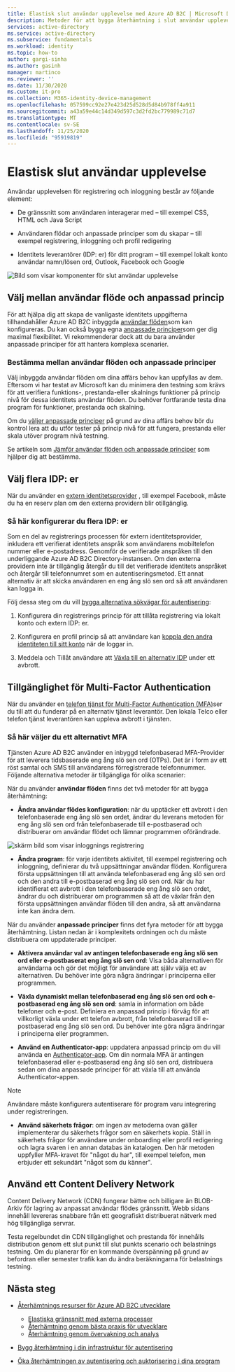 ```yaml
---
title: Elastisk slut användar upplevelse med Azure AD B2C | Microsoft Docs
description: Metoder för att bygga återhämtning i slut användar upplevelse med hjälp av Azure AD B2C
services: active-directory
ms.service: active-directory
ms.subservice: fundamentals
ms.workload: identity
ms.topic: how-to
author: gargi-sinha
ms.author: gasinh
manager: martinco
ms.reviewer: ''
ms.date: 11/30/2020
ms.custom: it-pro
ms.collection: M365-identity-device-management
ms.openlocfilehash: 057599cc92e27e423d25d528d5d84b978ff4a911
ms.sourcegitcommit: a43a59e44c14d349d597c3d2fd2bc779989c71d7
ms.translationtype: MT
ms.contentlocale: sv-SE
ms.lasthandoff: 11/25/2020
ms.locfileid: "95919819"
---
```

# <a name="resilient-end-user-experience"></a>Elastisk slut användar upplevelse

Användar upplevelsen för registrering och inloggning består av följande element:

- De gränssnitt som användaren interagerar med – till exempel CSS, HTML och Java Script

- Användaren flödar och anpassade principer som du skapar – till exempel registrering, inloggning och profil redigering

- Identitets leverantörer (IDP: er) för ditt program – till exempel lokalt konto användar namn/lösen ord, Outlook, Facebook och Google

![Bild som visar komponenter för slut användar upplevelse](media/resilient-end-user-experiences/end-user-experience-architecture.png)

## <a name="choose-between-user-flow-and-custom-policy"></a>Välj mellan användar flöde och anpassad princip  

För att hjälpa dig att skapa de vanligaste identitets uppgifterna tillhandahåller Azure AD B2C inbyggda [användar flöden](https://docs.microsoft.com/azure/active-directory-b2c/user-flow-overview)som kan konfigureras. Du kan också bygga egna [anpassade principer](https://docs.microsoft.com/azure/active-directory-b2c/custom-policy-overview)som ger dig maximal flexibilitet. Vi rekommenderar dock att du bara använder anpassade principer för att hantera komplexa scenarier.

### <a name="how-to-decide-between-user-flow-and-custom-policy"></a>Bestämma mellan användar flöden och anpassade principer

Välj inbyggda användar flöden om dina affärs behov kan uppfyllas av dem. Eftersom vi har testat av Microsoft kan du minimera den testning som krävs för att verifiera funktions-, prestanda-eller skalnings funktioner på princip nivå för dessa identitets användar flöden. Du behöver fortfarande testa dina program för funktioner, prestanda och skalning.

Om du [väljer anpassade principer](https://docs.microsoft.com/azure/active-directory-b2c/custom-policy-get-started) på grund av dina affärs behov bör du kontrol lera att du utför tester på princip nivå för att fungera, prestanda eller skala utöver program nivå testning.

Se artikeln som [Jämför användar flöden och anpassade principer](https://docs.microsoft.com/azure/active-directory-b2c/custom-policy-overview#comparing-user-flows-and-custom-policies) som hjälper dig att bestämma.

## <a name="choose-multiple-idps"></a>Välj flera IDP: er

När du använder en [extern identitetsprovider](https://docs.microsoft.com/azure/active-directory-b2c/technical-overview#external-identity-providers) , till exempel Facebook, måste du ha en reserv plan om den externa providern blir otillgänglig.

### <a name="how-to-set-up-multiple-idps"></a>Så här konfigurerar du flera IDP: er

Som en del av registrerings processen för extern identitetsprovider, inkludera ett verifierat identitets anspråk som användarens mobiltelefon nummer eller e-postadress. Genomför de verifierade anspråken till den underliggande Azure AD B2C Directory-instansen. Om den externa providern inte är tillgänglig återgår du till det verifierade identitets anspråket och återgår till telefonnumret som en autentiseringsmetod. Ett annat alternativ är att skicka användaren en eng ång slö sen ord så att användaren kan logga in.

 Följ dessa steg om du vill [bygga alternativa sökvägar för autentisering](https://github.com/azure-ad-b2c/samples/tree/master/policies/idps-filter):

 1. Konfigurera din registrerings princip för att tillåta registrering via lokalt konto och extern IDP: er.

 2. Konfigurera en profil princip så att användare kan [koppla den andra identiteten till sitt konto](https://github.com/Azure-Samples/active-directory-b2c-advanced-policies/tree/master/account-linking) när de loggar in.

 3. Meddela och Tillåt användare att [Växla till en alternativ IDP](https://docs.microsoft.com/azure/active-directory-b2c/custom-policy-ui-customization#configure-dynamic-custom-page-content-uri) under ett avbrott.

## <a name="availability-of-multi-factor-authentication"></a>Tillgänglighet för Multi-Factor Authentication

När du använder en [telefon tjänst för Multi-Factor Authentication (MFA)](https://docs.microsoft.com/azure/active-directory-b2c/phone-authentication)ser du till att du funderar på en alternativ tjänst leverantör. Den lokala Telco eller telefon tjänst leverantören kan uppleva avbrott i tjänsten.

### <a name="how-to-choose-an-alternate-mfa"></a>Så här väljer du ett alternativt MFA  

Tjänsten Azure AD B2C använder en inbyggd telefonbaserad MFA-Provider för att leverera tidsbaserade eng ång slö sen ord (OTPs). Det är i form av ett röst samtal och SMS till användarens förregistrerade telefonnummer. Följande alternativa metoder är tillgängliga för olika scenarier:

När du använder **användar flöden** finns det två metoder för att bygga återhämtning:

- **Ändra användar flödes konfiguration**: när du upptäcker ett avbrott i den telefonbaserade eng ång slö sen ordet, ändrar du leverans metoden för eng ång slö sen ord från telefonbaserade till e-postbaserad och distribuerar om användar flödet och lämnar programmen oförändrade.

![skärm bild som visar inloggnings registrering](media/resilient-end-user-experiences/create-sign-in.png)

- **Ändra program**: för varje identitets aktivitet, till exempel registrering och inloggning, definierar du två uppsättningar användar flöden. Konfigurera första uppsättningen till att använda telefonbaserad eng ång slö sen ord och den andra till e-postbaserad eng ång slö sen ord. När du har identifierat ett avbrott i den telefonbaserade eng ång slö sen ordet, ändrar du och distribuerar om programmen så att de växlar från den första uppsättningen användar flöden till den andra, så att användarna inte kan ändra dem.  

När du använder **anpassade principer** finns det fyra metoder för att bygga återhämtning. Listan nedan är i komplexitets ordningen och du måste distribuera om uppdaterade principer.

- **Aktivera användar val av antingen telefonbaserade eng ång slö sen ord eller e-postbaserat eng ång slö sen ord**: Visa båda alternativen för användarna och gör det möjligt för användare att själv välja ett av alternativen. Du behöver inte göra några ändringar i principerna eller programmen.

- **Växla dynamiskt mellan telefonbaserad eng ång slö sen ord och e-postbaserad eng ång slö sen ord**: samla in information om både telefoner och e-post. Definiera en anpassad princip i förväg för att villkorligt växla under ett telefon avbrott, från telefonbaserad till e-postbaserad eng ång slö sen ord. Du behöver inte göra några ändringar i principerna eller programmen.

- **Använd en Authenticator-app**: uppdatera anpassad princip om du vill använda en [Authenticator-app](https://github.com/azure-ad-b2c/samples/tree/master/policies/custom-mfa-totp). Om din normala MFA är antingen telefonbaserad eller e-postbaserad eng ång slö sen ord, distribuera sedan om dina anpassade principer för att växla till att använda Authenticator-appen.

>[!Note]
>Användare måste konfigurera autentiserare för program varu integrering under registreringen.

- **Använd säkerhets frågor**: om ingen av metoderna ovan gäller implementerar du säkerhets frågor som en säkerhets kopia. Ställ in säkerhets frågor för användare under onboarding eller profil redigering och lagra svaren i en annan databas än katalogen. Den här metoden uppfyller MFA-kravet för "något du har", till exempel telefon, men erbjuder ett sekundärt "något som du känner".

## <a name="use-a-content-delivery-network"></a>Använd ett Content Delivery Network

Content Delivery Network (CDN) fungerar bättre och billigare än BLOB-Arkiv för lagring av anpassat användar flödes gränssnitt. Webb sidans innehåll levereras snabbare från ett geografiskt distribuerat nätverk med hög tillgängliga servrar.  

Testa regelbundet din CDN tillgänglighet och prestanda för innehålls distribution genom ett slut punkt till slut punkts scenario och belastnings testning. Om du planerar för en kommande överspänning på grund av befordran eller semester trafik kan du ändra beräkningarna för belastnings testning.
  
## <a name="next-steps"></a>Nästa steg

- [Återhämtnings resurser för Azure AD B2C utvecklare](resilience-b2c.md)
  
  - [Elastiska gränssnitt med externa processer](resilient-external-processes.md)
  - [Återhämtning genom bästa praxis för utvecklare](resilience-b2c-developer-best-practices.md)
  - [Återhämtning genom övervakning och analys](resilience-with-monitoring-alerting.md)
- [Bygg återhämtning i din infrastruktur för autentisering](resilience-in-infrastructure.md)
- [Öka återhämtningen av autentisering och auktorisering i dina program](resilience-app-development-overview.md)
